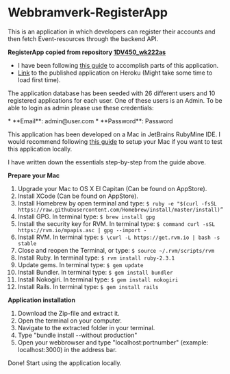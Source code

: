 # Webbramverk-RegisterApp
This is an application in which developers can register their accounts and then fetch Event-resources through the backend API.


**RegisterApp copied from repository [1DV450_wk222as](https://github.com/WictorKihlbaum/1DV450_wk222as)**
* I have been following [this guide](https://www.railstutorial.org/book/frontmatter) to accomplish parts of this application.
* [Link](https://webbramverk-registerapp.herokuapp.com/) to the published application on Heroku (Might take some time to load first time).

<p>
The application database has been seeded with 26 different users and 10 registered applications for each user. One of these users is an Admin. To be able to login as admin please use these credentials:
</p>
* **Email**: admin@user.com
* **Password**: Password


This application has been developed on a Mac in JetBrains RubyMine IDE.
I would recommend following [this guide](http://railsapps.github.io/installrubyonrails-mac.html) to setup your Mac if you want to test this application locally.

I have written down the essentials step-by-step from the guide above.

**Prepare your Mac**

1. Upgrade your Mac to OS X El Capitan (Can be found on AppStore).
2. Install XCode (Can be found on AppStore).
3. Install Homebrew by open terminal and type: 
 `$ ruby -e "$(curl -fsSL https://raw.githubusercontent.com/Homebrew/install/master/install)”`
4. Install GPG. In terminal type:
`$ brew install gpg`
5. Install the security key for RVM. In terminal type:
`$ command curl -sSL https://rvm.io/mpapis.asc | gpg --import -`
6. Install RVM. In terminal type: 
`$ \curl -L https://get.rvm.io | bash -s stable`
7. Close and reopen the Terminal, or type: 
`$ source ~/.rvm/scripts/rvm`
8. Install Ruby. In terminal type: 
`$ rvm install ruby-2.3.1`
9. Update gems. In terminal type: 
`$ gem update`
10. Install Bundler. In terminal type: 
`$ gem install bundler`
11. Install Nokogiri. In terminal type: 
`$ gem install nokogiri`
12. Install Rails. In terminal type: 
`$ gem install rails`

**Application installation**
1. Download the Zip-file and extract it.
2. Open the terminal on your computer. 
3. Navigate to the extracted folder in your terminal.
4. Type "bundle install --without production"
5. Open your webbrowser and type "localhost:portnumber" (example: localhost:3000) in the address bar.

Done! Start using the application locally.
